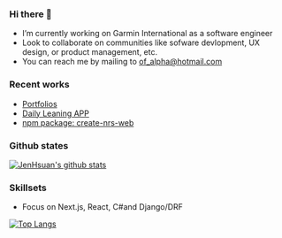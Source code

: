 ### Hi there 👋

- I’m currently working on Garmin International as a software engineer
- Look to collaborate on communities like sofware devlopment, UX design, or product management, etc.
- You can reach me by mailing to of_alpha@hotmail.com

### Recent works

* [Portfolios](https://daily-learning.herokuapp.com/filter/portfolios)
* [Daily Leaning APP](https://daily-learning.herokuapp.com)
* [npm package: create-nrs-web](https://www.npmjs.com/package/create-nrs-web)
 
### Github states
[![JenHsuan's github stats](https://github-readme-stats.vercel.app/api?username=JenHsuan)](https://github.com/anuraghazra/github-readme-stats)

### Skillsets
* Focus on Next.js, React, C#and Django/DRF

[![Top Langs](https://github-readme-stats.vercel.app/api/wakatime?username=JenHsuan)](https://github.com/anuraghazra/github-readme-stats)
